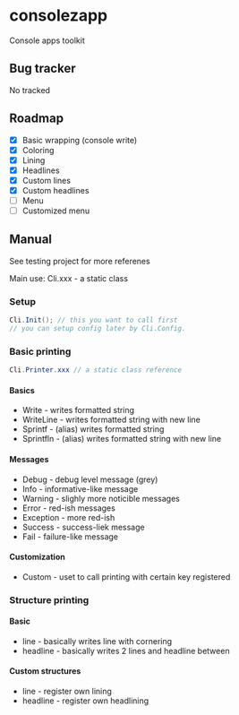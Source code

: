 # consolezapp
Console apps toolkit

## Bug tracker
No tracked

## Roadmap
- [x] Basic wrapping (console write)
- [x] Coloring
- [x] Lining
- [x] Headlines
- [x] Custom lines
- [x] Custom headlines
- [ ] Menu
- [ ] Customized menu

## Manual
See testing project for more referenes

Main use: Cli.xxx - a static class

### Setup
```csharp
Cli.Init(); // this you want to call first
// you can setup config later by Cli.Config.
```

### Basic printing
```csharp
Cli.Printer.xxx // a static class reference
```

#### Basics
- Write - writes formatted string
- WriteLine - writes formatted string with new line
- Sprintf - (alias) writes formatted string
- Sprintfln - (alias) writes formatted string with new line

#### Messages
- Debug - debug level message (grey)
- Info - informative-like message
- Warning - slighly more noticible messages
- Error - red-ish messages
- Exception - more red-ish
- Success - success-liek message
- Fail - failure-like message

#### Customization
- Custom - uset to call printing with certain key registered

### Structure printing
#### Basic
- line - basically writes line with cornering
- headline - basically writes 2 lines and headline between

#### Custom structures
- line - register own lining
- headline - register own headlining
  
